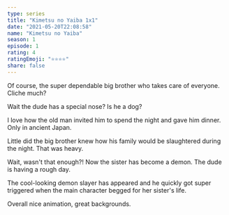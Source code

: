 ```yaml
---
type: series
title: "Kimetsu no Yaiba 1x1"
date: "2021-05-20T22:08:58"
name: "Kimetsu no Yaiba"
season: 1
episode: 1
rating: 4
ratingEmoji: "⭐️⭐️⭐️⭐️"
share: false
---
```


Of course, the super dependable big brother who takes care of everyone. Cliche much?

Wait the dude has a special nose? Is he a dog? 

I love how the old man invited him to spend the night and gave him dinner. Only in ancient Japan.

Little did the big brother knew how his family would be slaughtered during the night. That was heavy.

Wait, wasn't that enough?! Now the sister has become a demon. The dude is having a rough day.

The cool-looking demon slayer has appeared and he quickly got super triggered when the main character begged for her sister's life.

Overall nice animation, great backgrounds.
